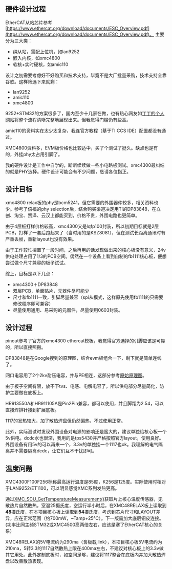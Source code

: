 ## 硬件设计过程
EtherCAT从站芯片参考[https://www.ethercat.org/download/documents/ESC_Overview.pdf](https://www.ethercat.org/download/documents/ESC_Overview.pdf)。
主要分为三大类：
- 纯从站，需配上位机，如lan9252
- 嵌入内核，如xmc4800
- 软核+实时硬核，如amic110

设计之初需要考虑好不好购买和技术支持，毕竟不是大厂批量采购，技术支持全靠谷歌。这样筛选下来就剩：
- lan9252
- amic110
- xmc4800

9252+STM32的方案很多了，国内至少十几家在做，也有热心网友如[丁丁的个人网站](https://www.hexcode.cn/article/5e3ee9a835616641b2daef97)将整个流程清晰完整地展现出来。但我觉得门槛仍有些高。

amic110的资料实在太少太复杂，我连官方教程（基于TI CCS IDE）配置都没有通过。

XMC4800资料多，EVM板价格也比较适中，买了个测试了挺久。缺点也是有的，外挂phy太占用引脚了。

我的硬件设计是工作中自学的，断断续续做一些小电路板测试。xmc4300最纠结的就是PHY选择。硬件设计可能会有不少问题，恳请各位指正。

## 设计目标

xmc4800 relax板的phy是bcm5241，但它需要的外围器件较多，相关资料也少。参考了倍福的phy selection后，结合购买渠道决定用TI的DP83848，在立创、淘宝、贸泽、云汉上都能买到，价格不贵，外围电路也更简单。

由于4层板打样价格较高，xmc4300又是lqfp100封装，所以初期目标就是2层PCB，打样了一套后跑起来了（当时用的是KSZ8081），但在测试长距离通讯时有严重丢帧，重新layout也没有效果。

由于工作较忙搁置了一段时间，之后再用的话发现做出来的核心板没有意义，24v供电处理占用了1/3的PCB空间。偶然在一个设备上看到自制的fb1111核心板，便想尝试做个尺寸兼容的板子试试。

综上，目标是以下几点：
- xmc4300＋DP83848
- 双层PCB，单面贴片，元器件尽可能少
- 尺寸和fb1111一致，引脚尽量兼容（spi从模式，这样原先使用fb1111的只需要修改程序即可兼容）
- 尽量使用通用、易采购的元器件，尽量使用0603封装。

## 设计过程

pinout参考了官方的xmc4300 ethercat模板，我觉得官方选择的引脚应该是可靠的，所以直接照搬。

DP83848是在Google搜到的原理图，结合evm板组合一下，剩下就是简单连线了。

网口电容用了2个2kv耐压电容，并与PE相连，这部分参考[原始原理图](https://www.infineon.com/dgdl/Infineon-Board_User_Manual_XMC4700_XMC4800_Relax_Kit_Series-UM-v01_02-EN.pdf?fileId=5546d46250cc1fdf01513f8e052d07fc)。

由于板子空间有限，放不下tvs、电感、电解电容了，所以供电部分尽量简化，防护主要做在底板上。

HR913550A和HR911105A是Pin2Pin兼容，都可以使用，并且脚距为2.54，可以直接焊排针接到扩展底板。

1117的发热较大，加了散热焊盘但仍然偏热，不过使用正常。

此外，实际测试时发现外围设备对电源的影响还是蛮大的，建议单独给核心板一个5v供电。dcdc水也很深，我用的是tps5430并严格按照官方layout，使用良好。外围设备有用5v的可以再来一个，3.3v的单独挂一个1117也ok。我理解的电气隔离并不需要隔离dcdc，让它们互不干扰即可。

## 温度问题

XMC4300F100F256标称最高运行温度是85度，K256是125度。实际使用时相对于LAN9252/ET1100，可以明显感觉XMC系列发热更高。

通过[XMC_SCU_GetTemperatureMeasurement()](https://www.infineonforums.com/threads/5861-XMC4300-Onchip-Temperature)获取片上核心温度传感器，无散热片自然散热，室温25摄氏度，空运行半小时后，在XMC48RELAX板上读取到**48**摄氏度，在本项目核心板上读取到**54**摄氏度，考虑到芯片尺寸和LAYOUT差异，应在正常范围（约700mW，~Tamp+25℃）。下一版需加大底层铜皮连接。(功率比同主频STM32或XMC4500高两倍左右，应该是塞了EtherCAT核心的关系）

XMC48RELAX的5V电流约为290ma（含板载jlink），本项目核心板5V电流约为210ma，5转3.3的1117自然散热上限在400ma左右，不建议对核心板上的3.3v做其它用处。此外定制底板时，如空间足够，建议将1117整合在底板内并加大散热焊盘以改善散热表现。




